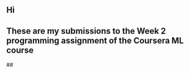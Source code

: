 ##  
<h2>Hi</h2>  
<h2>These are my submissions to the Week 2 programming assignment of the Coursera ML course</h2>
##
